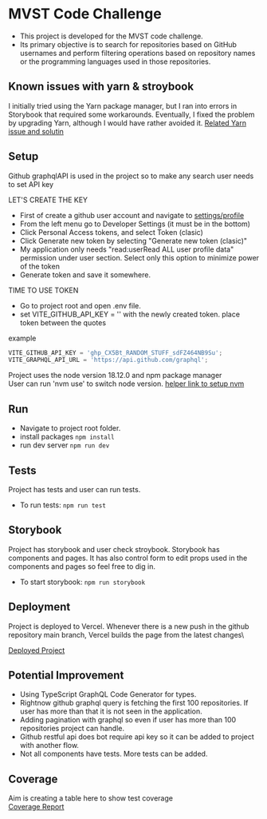 # MVST Code Challenge

- This project is developed for the MVST code challenge.
- Its primary objective is to search for repositories based on GitHub usernames and perform filtering operations based on repository names or the programming languages used in those repositories.

## Known issues with yarn & stroybook

I initially tried using the Yarn package manager, but I ran into errors in Storybook that required some workarounds. Eventually, I fixed the problem by upgrading Yarn, although I would have rather avoided it. [Related Yarn issue and solutin](https://github.com/storybookjs/storybook/issues/22431#issuecomment-1630086092)

## Setup

Github graphqlAPI is used in the project so to make any search user needs to set API key

LET'S CREATE THE KEY

- First of create a github user account and navigate to [settings/profile](https://github.com/settings/profile)
- From the left menu go to Developer Settings (it must be in the bottom)
- Click Personal Access tokens, and select Token (clasic)
- Click Generate new token by selecting "Generate new token (clasic)"
- My application only needs "read:userRead ALL user profile data" permission under user section. Select only this option to minimize power of the token
- Generate token and save it somewhere.

TIME TO USE TOKEN

- Go to project root and open .env file.
- set VITE_GITHUB_API_KEY = '' with the newly created token. place token between the quotes

example

```js
VITE_GITHUB_API_KEY = 'ghp_CX5Bt_RANDOM_STUFF_sdFZ464NB9Su';
VITE_GRAPHQL_API_URL = 'https://api.github.com/graphql';
```

Project uses the node version 18.12.0 and npm package manager\
User can run 'nvm use' to switch node version. [helper link to setup nvm](https://www.freecodecamp.org/news/node-version-manager-nvm-install-guide/)

## Run

- Navigate to project root folder.
- install packages `npm install`
- run dev server `npm run dev`

## Tests

Project has tests and user can run tests.

- To run tests: `npm run test`

## Storybook

Project has storybook and user check stroybook. Storybook has components and pages. It has also control form to edit props used in the components and pages so feel free to dig in.

- To start storybook: `npm run storybook`

## Deployment

Project is deployed to Vercel. Whenever there is a new push in the github repository main branch, Vercel builds the page from the latest changes\

[Deployed Project](https://code-challenge-mvst-saqev1125-egenerse.vercel.app/)

## Potential Improvement

- Using TypeScript GraphQL Code Generator for types.
- Rightnow github graphql query is fetching the first 100 repositories. If user has more than that it is not seen in the application.
- Adding pagination with graphql so even if user has more than 100 repositories project can handle.
- Github restful api does bot require api key so it can be added to project with another flow.
- Not all components have tests. More tests can be added.

## Coverage

Aim is creating a table here to show test coverage\
[Coverage Report](coverage/coverage-final.json)
